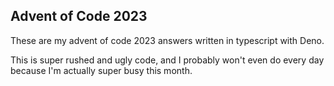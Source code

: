## Advent of Code 2023
These are my advent of code 2023 answers written in typescript with Deno.

This is super rushed and ugly code, and I probably won't even do every day because I'm actually super busy this month.
